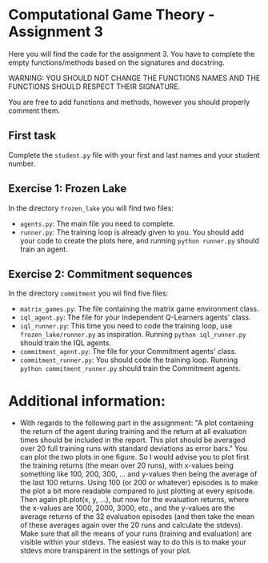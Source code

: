 # Computational Game Theory - Assignment 3

Here you will find the code for the assignment 3. You have to complete the empty functions/methods based on the signatures and docstring.

WARNING: YOU SHOULD NOT CHANGE THE FUNCTIONS NAMES AND THE FUNCTIONS SHOULD RESPECT THEIR SIGNATURE.

You are free to add functions and methods, however you should properly comment them.

## First task

Complete the `student.py` file with your first and last names and your student number.

## Exercise 1: Frozen Lake

In the directory `frozen_lake` you will find two files: 
- `agents.py`: The main file you need to complete.
- `runner.py`: The training loop is already given to you. You should add your code to create the plots here, and running `python runner.py` should train an agent.

## Exercise 2: Commitment sequences

In the directory `commitment` you wil find five files:
- `matrix_games.py`: The file containing the matrix game environment class.
- `iql_agent.py`: The file for your Independent Q-Learners agents' class.
- `iql_runner.py`: This time you need to code the training loop, use `frozen_lake/runner.py` as inspiration. Running `python iql_runner.py` should train the IQL agents.
- `commitment_agent.py`: The file for your Commitment agents' class.
- `commitment_runner.py`: You should code the training loop. Running `python commitment_runner.py` should train the Commitment agents.

# Additional information:

- With regards to the following part in the assignment:
"A plot containing the return of the agent during training and the return at all evaluation times should be included in the report. This plot should be averaged over 20 full training runs with standard deviations as error bars."  You can plot the two plots in one figure. So I would advise you to plot first the training returns (the mean over 20 runs), with x-values being something like 100, 200, 300, ... and y-values then being the average of the last 100 returns. Using 100 (or 200 or whatever) episodes is to make the plot a bit more readable compared to just plotting at every episode. Then again plt.plot(x, y, ...), but now for the evaluation returns, where the x-values are 1000, 2000, 3000, etc., and the y-values are the average returns of the 32 evaluation episodes (and then take the mean of these averages again over the 20 runs and calculate the stdevs). Make sure that all the means of your runs (training and evaluation) are visible within your stdevs. The easiest way to do this is to make your stdevs more transparent in the settings of your plot.


